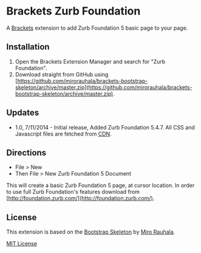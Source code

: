 # Brackets Zurb Foundation #

A [Brackets](http://brackets.io/) extension to add Zurb Foundation 5 basic page to your page.

## Installation ##
1. Open the Brackets Extension Manager and search for "Zurb Foundation".
2. Download straight from GitHub using [https://github.com/mirorauhala/brackets-bootstrap-skeleton/archive/master.zip](https://github.com/mirorauhala/brackets-bootstrap-skeleton/archive/master.zip).

## Updates ##
* 1.0, 7/11/2014 - Initial release, Added Zurb Foundation 5.4.7. All CSS and Javascript files are fetched from [CDN](http://cdnjs.com/libraries/foundation/).

## Directions ##
* File > New
* Then File > New Zurb Foundation 5 Document

This will create a basic Zurb Foundation 5 page, at cursor location.
In order to use full Zurb Foundation's features download from [http://foundation.zurb.com/](http://foundation.zurb.com/).

## License ##
This extension is based on the [Bootstrap Skeleton](https://github.com/mirorauhala/brackets-bootstrap-skeleton) by [Miro Rauhala](https://github.com/mirorauhala).

[MIT License](LICENSE)
